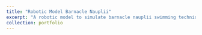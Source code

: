 ```yaml
---
title: "Robotic Model Barnacle Nauplii"
excerpt: "A robotic model to simulate barnacle nauplii swimming techniques for hydrodynamic analysis to investigate the significane of body extensions in barnacle nauplii swimming behavior<br/><img src='/images/NaupliiModel.png'>" 
collection: portfolio
---
```


